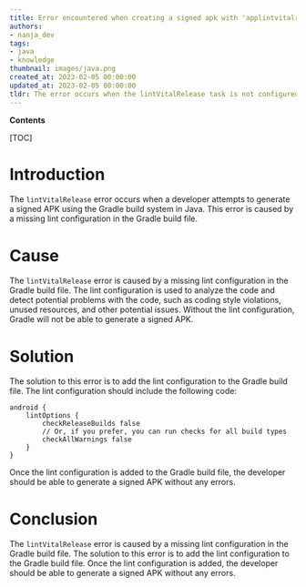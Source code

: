 ```yaml
---
title: Error encountered when creating a signed apk with 'applintvitalrelease'
authors:
- nanja_dev
tags:
- java
- knowledge
thumbnail: images/java.png
created_at: 2023-02-05 00:00:00
updated_at: 2023-02-05 00:00:00
tldr: The error occurs when the lintVitalRelease task is not configured correctly in the Gradle build file.
---
```


**Contents**

[TOC]

# Introduction

The `lintVitalRelease` error occurs when a developer attempts to generate a signed APK using the Gradle build system in Java. This error is caused by a missing lint configuration in the Gradle build file.

# Cause

The `lintVitalRelease` error is caused by a missing lint configuration in the Gradle build file. The lint configuration is used to analyze the code and detect potential problems with the code, such as coding style violations, unused resources, and other potential issues. Without the lint configuration, Gradle will not be able to generate a signed APK.

# Solution

The solution to this error is to add the lint configuration to the Gradle build file. The lint configuration should include the following code:

```
android {
    lintOptions {
        checkReleaseBuilds false
        // Or, if you prefer, you can run checks for all build types
        checkAllWarnings false
    }
}
```

Once the lint configuration is added to the Gradle build file, the developer should be able to generate a signed APK without any errors.

# Conclusion

The `lintVitalRelease` error is caused by a missing lint configuration in the Gradle build file. The solution to this error is to add the lint configuration to the Gradle build file. Once the lint configuration is added, the developer should be able to generate a signed APK without any errors.
